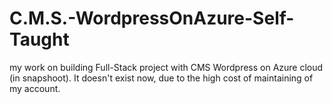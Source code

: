 # C.M.S.-WordpressOnAzure-Self-Taught
my work on building Full-Stack project with CMS Wordpress on Azure cloud (in snapshoot). It doesn't exist now, due to the high cost of maintaining of my account.
